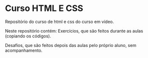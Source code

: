 # Curso HTML E CSS
 Repositório do curso de html e css do curso em vídeo.

 Neste repositório contém:
 Exercícios, que são feitos durante as aulas (copiando os códigos).
 
 Desafios, que são feitos depois das aulas pelo próprio aluno, sem acompanhamento.
 
